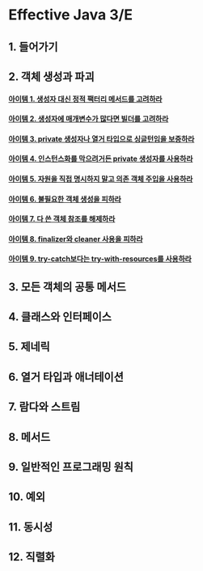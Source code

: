 # Effective Java 3/E
## 1. 들어가기
## 2. 객체 생성과 파괴
#### [아이템 1. 생성자 대신 정적 팩터리 메서드를 고려하라](item1.md)
#### [아이템 2. 생성자에 매개변수가 많다면 빌더를 고려하라](item2.md)
#### [아이템 3. private 생성자나 열거 타입으로 싱글턴임을 보증하라](item3.md)
#### [아이템 4. 인스턴스화를 막으려거든 private 생성자를 사용하라](item4.md)
#### [아이템 5. 자원을 직접 명시하지 말고 의존 객체 주입을 사용하라](item5.md)
#### [아이템 6. 불필요한 객체 생성을 피하라](item6.md)
#### [아이템 7. 다 쓴 객체 참조를 해제하라](item7.md)
#### [아이템 8. finalizer와 cleaner 사용을 피하라](item8.md)
#### [아이템 9. try-catch보다는 try-with-resources를 사용하라](item9.md)
## 3. 모든 객체의 공통 메서드
## 4. 클래스와 인터페이스
## 5. 제네릭
## 6. 열거 타입과 애너테이션
## 7. 람다와 스트림
## 8. 메서드
## 9. 일반적인 프로그래밍 원칙
## 10. 예외
## 11. 동시성
## 12. 직렬화
